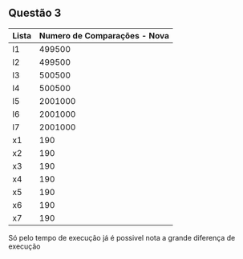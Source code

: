 ## Questão 3


| Lista | Numero de Comparações - Nova |
| - | - |
| l1 | 499500 |
| l2 | 499500 |
| l3 | 500500 |
| l4 | 500500 |
| l5 | 2001000 |
| l6 | 2001000 |
| l7 | 2001000 |
| x1 | 190 |
| x2 | 190 |
| x3 | 190 |
| x4 | 190 |
| x5 | 190 |
| x6 | 190 |
| x7 | 190 |

Só pelo tempo de execução já é possivel nota a grande diferença de execução
